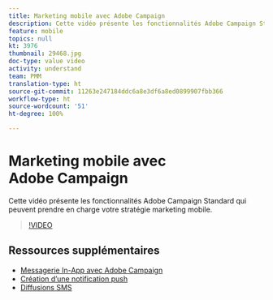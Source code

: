 ```yaml
---
title: Marketing mobile avec Adobe Campaign
description: Cette vidéo présente les fonctionnalités Adobe Campaign Standard qui peuvent prendre en charge votre stratégie marketing mobile.
feature: mobile
topics: null
kt: 3976
thumbnail: 29468.jpg
doc-type: value video
activity: understand
team: PMM
translation-type: ht
source-git-commit: 11263e247184ddc6a8e3df6a8ed0899907fbb366
workflow-type: ht
source-wordcount: '51'
ht-degree: 100%

---
```



# Marketing mobile avec Adobe Campaign

Cette vidéo présente les fonctionnalités Adobe Campaign Standard qui peuvent prendre en charge votre stratégie marketing mobile.

>[!VIDEO](https://video.tv.adobe.com/v/29468?quality=12&captions=fre_fr)

## Ressources supplémentaires

* [Messagerie In-App avec Adobe Campaign](/help/communication-channels/mobile/in-app/in-app-message-overview.md)
* [Création d’une notification push](/help/communication-channels/mobile/push-notifications/creating-a-push-notification.md)
* [Diffusions SMS](/help/communication-channels/mobile/sms/sms-delivery.md)
